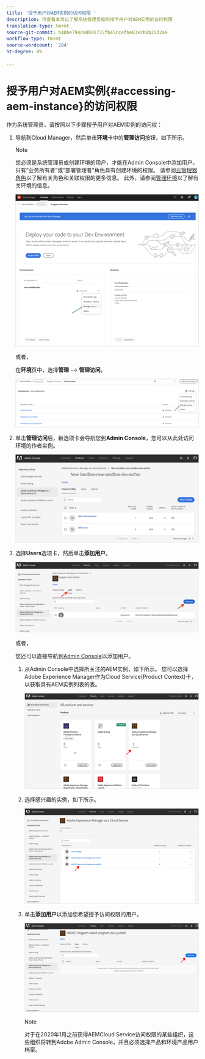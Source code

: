 ```yaml
---
title: '授予用户对AEM实例的访问权限 '
description: 可查看本页以了解系统管理员如何授予用户对AEM实例的访问权限
translation-type: tm+mt
source-git-commit: b48be794da0b91722fb45ccefbe83e2b0b22d2a9
workflow-type: tm+mt
source-wordcount: '284'
ht-degree: 0%

---
```



# 授予用户对AEM实例{#accessing-aem-instance}的访问权限

作为系统管理员，请按照以下步骤授予用户对AEM实例的访问权：

1. 导航到Cloud Manager，然后单击&#x200B;**环境**&#x200B;卡中的&#x200B;**管理访问**&#x200B;按钮，如下所示。

   >[!NOTE]
   >您必须是系统管理员或创建环境的用户，才能在Admin Console中添加用户。 只有“业务所有者”或“部署管理者”角色具有创建环境的权限。 请参阅[云管理器角色](/help/onboarding/what-is-required/user-roles-permissions.md)以了解有关角色和关联权限的更多信息。 此外，请参阅[管理环境](/help/implementing/cloud-manager/manage-environments.md)以了解有关环境的信息。

   ![](/help/onboarding/getting-access-to-aem-in-cloud/assets/sys-admin6.png)

   或者，

   在&#x200B;**环境**&#x200B;页中，选择&#x200B;**管理** —> **管理访问**。

   ![](/help/onboarding/getting-access-to-aem-in-cloud/assets/sys-admin4.png)


1. 单击&#x200B;**管理访问**&#x200B;后，新选项卡会导航您到&#x200B;**Admin Console**，您可以从此处访问环境的作者实例。

   ![](/help/onboarding/getting-access-to-aem-in-cloud/assets/sys-admin-2.png)

1. 选择&#x200B;**Users**&#x200B;选项卡，然后单击&#x200B;**添加用户**。

   ![](/help/onboarding/what-is-required/assets/admin-console-5.png)



   或者，

   您还可以直接导航到[Admin Console](https://adminconsole.adobe.com)以添加用户。

   1. 从Admin Console中选择所关注的AEM实例，如下所示。 您可以选择Adobe Experience Manager作为Cloud Service(Product Context)卡，以获取具有AEM实例列表的表。

      ![](/help/onboarding/what-is-required/assets/admin-console-6.png)

   1. 选择感兴趣的实例，如下所示。

      ![](/help/onboarding/what-is-required/assets/admin-console-7.png)


   1. 单击&#x200B;**添加用户**&#x200B;以添加您希望授予访问权限的用户。

      ![](/help/onboarding/what-is-required/assets/admin-console-8.png)

      >[!NOTE]
      >对于在2020年1月之前获得AEMCloud Service访问权限的某些组织，这些组织将转到Adobe Admin Console，并且必须选择产品和环境产品用户档案。

